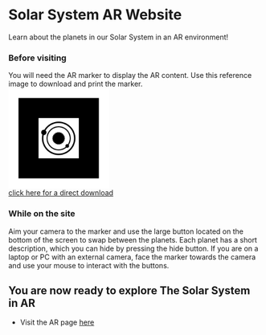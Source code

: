 # Solar System AR Website 

Learn about the planets in our Solar System in an AR environment! 

### Before visiting
You will need the AR marker to display the AR content. Use this reference image to download and print the marker.
<img src="website/assets/markers/pattern-marker.png" alt="drawing" width="200" style="display:block;"/>
<a href="website/assets/markers/pattern-marker.png" download>click here for a direct download</a>

### While on the site 
Aim your camera to the marker and use the large button located on the bottom of the screen to swap between the planets. Each planet has a short description, which you can hide by pressing the hide button. If you are on a laptop or PC with an external camera, face the marker towards the camera and use your mouse to interact with the buttons.

## You are now ready to explore The Solar System in AR
- Visit the AR page [here](website/ar-index.html)

